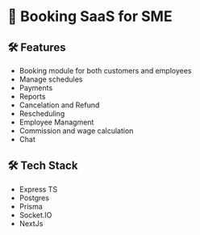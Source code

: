 # 🚀 Booking SaaS for SME

## 🛠 Features
- Booking module for both customers and employees
- Manage schedules
- Payments
- Reports
- Cancelation and Refund
- Rescheduling
- Employee Managment
- Commission and wage calculation
- Chat

## 🛠 Tech Stack
- Express TS
- Postgres
- Prisma
- Socket.IO
- NextJs
  
